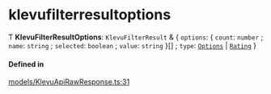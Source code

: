 # klevufilterresultoptions
      
Ƭ **KlevuFilterResultOptions**: `KlevuFilterResult` & { `options`: { `count`: `number` ; `name`: `string` ; `selected`: `boolean` ; `value`: `string`  }[] ; `type`: [`Options`](enums/KlevuFilterType.md#options) \| [`Rating`](enums/KlevuFilterType.md#rating)  }

#### Defined in

[models/KlevuApiRawResponse.ts:31](https://github.com/klevultd/frontend-sdk/blob/492d3760/packages/klevu-core/src/models/KlevuApiRawResponse.ts#L31)

